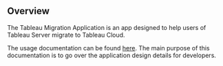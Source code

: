 ## Overview
The Tableau Migration Application is an app designed to help users of Tableau Server migrate to Tableau Cloud.

The usage documentation can be found [here](/). The main purpose of this documentation is to go over the application design details for developers.

